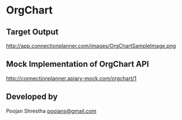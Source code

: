 # OrgChart

## Target Output
http://app.connectionplanner.com/images/OrgChartSampleImage.png

## Mock Implementation of OrgChart API
http://connectionplanner.apiary-mock.com/orgchart/1

## Developed by
Poojan Shrestha <poojans@gmail.com>
